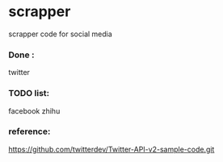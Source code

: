 # scrapper
scrapper code for social media


### Done :
twitter

### TODO list:
facebook
zhihu


### reference:
https://github.com/twitterdev/Twitter-API-v2-sample-code.git
